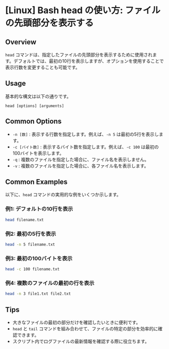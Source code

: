 # [Linux] Bash head の使い方: ファイルの先頭部分を表示する

## Overview
`head` コマンドは、指定したファイルの先頭部分を表示するために使用されます。デフォルトでは、最初の10行を表示しますが、オプションを使用することで表示行数を変更することも可能です。

## Usage
基本的な構文は以下の通りです。

```
head [options] [arguments]
```

## Common Options
- `-n [数]` : 表示する行数を指定します。例えば、`-n 5` は最初の5行を表示します。
- `-c [バイト数]` : 表示するバイト数を指定します。例えば、`-c 100` は最初の100バイトを表示します。
- `-q` : 複数のファイルを指定した場合に、ファイル名を表示しません。
- `-v` : 複数のファイルを指定した場合に、各ファイル名を表示します。

## Common Examples
以下に、`head` コマンドの実用的な例をいくつか示します。

### 例1: デフォルトの10行を表示
```bash
head filename.txt
```

### 例2: 最初の5行を表示
```bash
head -n 5 filename.txt
```

### 例3: 最初の100バイトを表示
```bash
head -c 100 filename.txt
```

### 例4: 複数のファイルの最初の行を表示
```bash
head -n 3 file1.txt file2.txt
```

## Tips
- 大きなファイルの最初の部分だけを確認したいときに便利です。
- `head` と `tail` コマンドを組み合わせて、ファイルの特定の部分を効率的に確認できます。
- スクリプト内でログファイルの最新情報を確認する際に役立ちます。